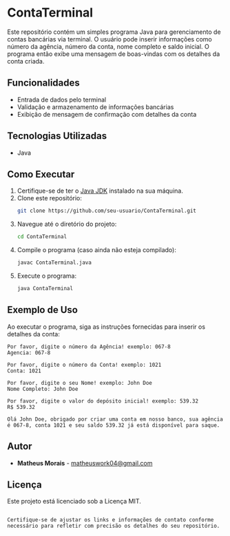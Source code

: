 # ContaTerminal

Este repositório contém um simples programa Java para gerenciamento de contas bancárias via terminal. O usuário pode inserir informações como número da agência, número da conta, nome completo e saldo inicial. O programa então exibe uma mensagem de boas-vindas com os detalhes da conta criada.

## Funcionalidades

- Entrada de dados pelo terminal
- Validação e armazenamento de informações bancárias
- Exibição de mensagem de confirmação com detalhes da conta

## Tecnologias Utilizadas

- Java

## Como Executar

1. Certifique-se de ter o [Java JDK](https://www.oracle.com/java/technologies/javase-jdk11-downloads.html) instalado na sua máquina.
2. Clone este repositório:
   ```bash
   git clone https://github.com/seu-usuario/ContaTerminal.git
   ```
3. Navegue até o diretório do projeto:
   ```bash
   cd ContaTerminal
   ```
4. Compile o programa (caso ainda não esteja compilado):
   ```bash
   javac ContaTerminal.java
   ```
5. Execute o programa:
   ```bash
   java ContaTerminal
   ```

## Exemplo de Uso

Ao executar o programa, siga as instruções fornecidas para inserir os detalhes da conta:

```
Por favor, digite o número da Agência! exemplo: 067-8
Agencia: 067-8

Por favor, digite o número da Conta! exemplo: 1021
Conta: 1021

Por favor, digite o seu Nome! exemplo: John Doe
Nome Completo: John Doe

Por favor, digite o valor do depósito inicial! exemplo: 539.32
R$ 539.32

Olá John Doe, obrigado por criar uma conta em nosso banco, sua agência é 067-8, conta 1021 e seu saldo 539.32 já está disponível para saque.
```

## Autor

- **Matheus Morais** - [matheuswork04@gmail.com](mailto:matheuswork04@gmail.com)

## Licença

Este projeto está licenciado sob a Licença MIT.

```

Certifique-se de ajustar os links e informações de contato conforme necessário para refletir com precisão os detalhes do seu repositório.
```
